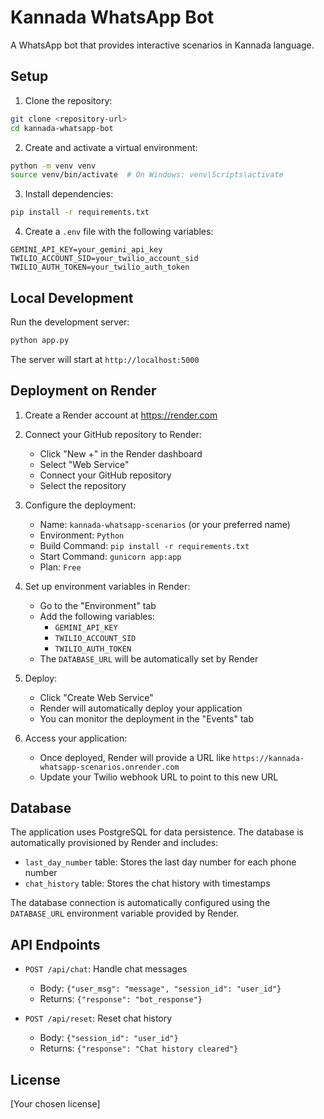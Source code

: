 # Kannada WhatsApp Bot

A WhatsApp bot that provides interactive scenarios in Kannada language.

## Setup

1. Clone the repository:
```bash
git clone <repository-url>
cd kannada-whatsapp-bot
```

2. Create and activate a virtual environment:
```bash
python -m venv venv
source venv/bin/activate  # On Windows: venv\Scripts\activate
```

3. Install dependencies:
```bash
pip install -r requirements.txt
```

4. Create a `.env` file with the following variables:
```
GEMINI_API_KEY=your_gemini_api_key
TWILIO_ACCOUNT_SID=your_twilio_account_sid
TWILIO_AUTH_TOKEN=your_twilio_auth_token
```

## Local Development

Run the development server:
```bash
python app.py
```

The server will start at `http://localhost:5000`

## Deployment on Render

1. Create a Render account at https://render.com

2. Connect your GitHub repository to Render:
   - Click "New +" in the Render dashboard
   - Select "Web Service"
   - Connect your GitHub repository
   - Select the repository

3. Configure the deployment:
   - Name: `kannada-whatsapp-scenarios` (or your preferred name)
   - Environment: `Python`
   - Build Command: `pip install -r requirements.txt`
   - Start Command: `gunicorn app:app`
   - Plan: `Free`

4. Set up environment variables in Render:
   - Go to the "Environment" tab
   - Add the following variables:
     - `GEMINI_API_KEY`
     - `TWILIO_ACCOUNT_SID`
     - `TWILIO_AUTH_TOKEN`
   - The `DATABASE_URL` will be automatically set by Render

5. Deploy:
   - Click "Create Web Service"
   - Render will automatically deploy your application
   - You can monitor the deployment in the "Events" tab

6. Access your application:
   - Once deployed, Render will provide a URL like `https://kannada-whatsapp-scenarios.onrender.com`
   - Update your Twilio webhook URL to point to this new URL

## Database

The application uses PostgreSQL for data persistence. The database is automatically provisioned by Render and includes:

- `last_day_number` table: Stores the last day number for each phone number
- `chat_history` table: Stores the chat history with timestamps

The database connection is automatically configured using the `DATABASE_URL` environment variable provided by Render.

## API Endpoints

- `POST /api/chat`: Handle chat messages
  - Body: `{"user_msg": "message", "session_id": "user_id"}`
  - Returns: `{"response": "bot_response"}`

- `POST /api/reset`: Reset chat history
  - Body: `{"session_id": "user_id"}`
  - Returns: `{"response": "Chat history cleared"}`

## License

[Your chosen license] 